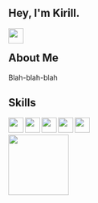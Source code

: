 ## Hey, I'm Kirill.

<a href="https://leetcode.com/Reensef/">
    <img align="left" width="30px" src="https://github.com/Reensef/Reensef/assets/64550204/f0f4cef7-66b9-407b-a796-751133b81560"/>
</a> &nbsp;&nbsp;

<h2>About Me</h2>

Blah-blah-blah

<h2>Skills</h2>
<img align="left" width="30px" src="https://github.com/Reensef/Reensef/assets/64550204/f0f4cef7-66b9-407b-a796-751133b81560"/>
<img align="left" width="30px" src="https://github.com/Reensef/Reensef/assets/64550204/f0f4cef7-66b9-407b-a796-751133b81560"/>
<img align="left" width="30px" src="https://github.com/Reensef/Reensef/assets/64550204/f0f4cef7-66b9-407b-a796-751133b81560"/>
<img align="left" width="30px" src="https://github.com/Reensef/Reensef/assets/64550204/f0f4cef7-66b9-407b-a796-751133b81560"/>
<img align="left" width="30px" src="https://github.com/Reensef/Reensef/assets/64550204/f0f4cef7-66b9-407b-a796-751133b81560"/>

<br>
<br>

<img src="https://komarev.com/ghpvc/?username=Reensef&style=flat-square&color=blue" width="120" alt=""/>
